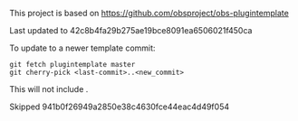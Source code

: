 This project is based on https://github.com/obsproject/obs-plugintemplate

Last updated to 42c8b4fa29b275ae19bce8091ea6506021f450ca

To update to a newer template commit:

```
git fetch plugintemplate master
git cherry-pick <last-commit>..<new_commit>
```

This will not include <last-commit>.

Skipped 941b0f26949a2850e38c4630fce44eac4d49f054
